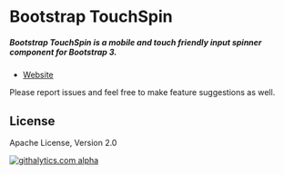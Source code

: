 # Bootstrap TouchSpin##### Bootstrap TouchSpin is a mobile and touch friendly input spinner component for Bootstrap 3.- [Website](http://www.virtuosoft.eu/code/bootstrap-touchspin/)Please report issues and feel free to make feature suggestions as well.## LicenseApache License, Version 2.0[![githalytics.com alpha](https://cruel-carlota.pagodabox.com/73ffb6b38e5099909d7b13c577d7e5c8 "githalytics.com")](http://githalytics.com/istvan-ujjmeszaros/bootstrap-touchspin)